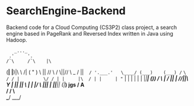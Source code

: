 # SearchEngine-Backend
Backend code for a Cloud Computing (CS3P2) class project, a search engine based in PageRank and Reversed Index written in Java using Hadoop.


	
       _..._
     .'     '.
    /`\     /`\    |\
   (__|     |__)|\  \\  /|
   (     "     ) \\ || //
    \         /   \\||//
     \   _   /  |\|`  /
      '.___.'   \____/
       (___)    (___)
     /`     `\  / /
    |         \/ /
    | |     |\  /
    | |     | "`
    | |     |
    | |     |
    |_|_____|
   (___)_____)
   /    \   |
  /   |\|   |
 //||\\  Y  |
|| || \\ |  |
|/ \\ |\||  |
    \||__|__|
     (___|___)
jgs  /   A   \
    /   / \   \
   \___/   \___/
